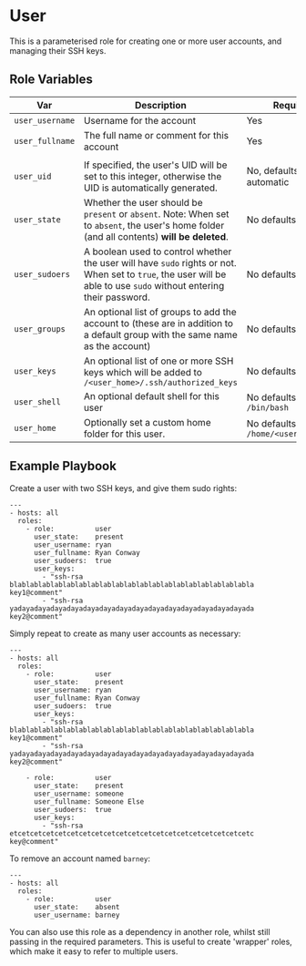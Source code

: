 # User

This is a parameterised role for creating one or more user accounts, and managing their SSH keys.

## Role Variables

| Var | Description | Required? |
| --- | ----------- | --------- |
| `user_username` | Username for the account                                                                                                                                            | Yes |
| `user_fullname` | The full name or comment for this account                                                                                                                           | Yes |
| | |
| `user_uid`      | If specified, the user's UID will be set to this integer, otherwise the UID is automatically generated.                                                             | No, defaults to automatic |
| `user_state`    | Whether the user should be `present` or `absent`. Note: When set to `absent`, the user's home folder (and all contents) **will be deleted**.                        | No defaults to `present` |
| `user_sudoers`  | A boolean used to control whether the user will have `sudo` rights or not. When set to `true`, the user will be able to use `sudo` without entering their password. | No defaults to `false` |
| `user_groups`   | An optional list of groups to add the account to (these are in addition to a default group with the same name as the account)                                       | No defaults to `[]` |
| `user_keys`     | An optional list of one or more SSH keys which will be added to `/<user_home>/.ssh/authorized_keys`                                                                 | No defaults to `[]` |
| `user_shell`    | An optional default shell for this user                                                                                                                             | No defaults to `/bin/bash` |
| `user_home`     | Optionally set a custom home folder for this user.                                                                                                                  | No defaults to `/home/<user_username>` |

## Example Playbook

Create a user with two SSH keys, and give them sudo rights:

```
---
- hosts: all
  roles:
    - role:          user
      user_state:    present
      user_username: ryan
      user_fullname: Ryan Conway
      user_sudoers:  true
      user_keys:
        - "ssh-rsa blablablablablablablablablablablablablablablablablablablabla key1@comment"
        - "ssh-rsa yadayadayadayadayadayadayadayadayadayadayadayadayadayadayada key2@comment"
```

Simply repeat to create as many user accounts as necessary:

```
---
- hosts: all
  roles:
    - role:          user
      user_state:    present
      user_username: ryan
      user_fullname: Ryan Conway
      user_sudoers:  true
      user_keys:
        - "ssh-rsa blablablablablablablablablablablablablablablablablablablabla key1@comment"
        - "ssh-rsa yadayadayadayadayadayadayadayadayadayadayadayadayadayadayada key2@comment"

    - role:          user
      user_state:    present
      user_username: someone
      user_fullname: Someone Else
      user_sudoers:  true
      user_keys:
        - "ssh-rsa etcetcetcetcetcetcetcetcetcetcetcetcetcetcetcetcetcetcetcetc key@comment"
```

To remove an account named `barney`:

```
---
- hosts: all
  roles:
    - role:          user
      user_state:    absent
      user_username: barney
```
   
You can also use this role as a dependency in another role, whilst still passing in the required parameters. This is useful to create 'wrapper' roles, which make it easy to refer to multiple users.
